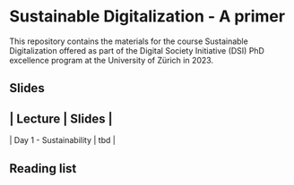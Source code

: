 # Sustainable Digitalization - A primer

This repository contains the materials for the course Sustainable Digitalization offered as part of the Digital Society Initiative (DSI) PhD excellence program at the University of Zürich in 2023.

## Slides

| Lecture | Slides |
--------------------
| Day 1 - Sustainability | tbd |

## Reading list


